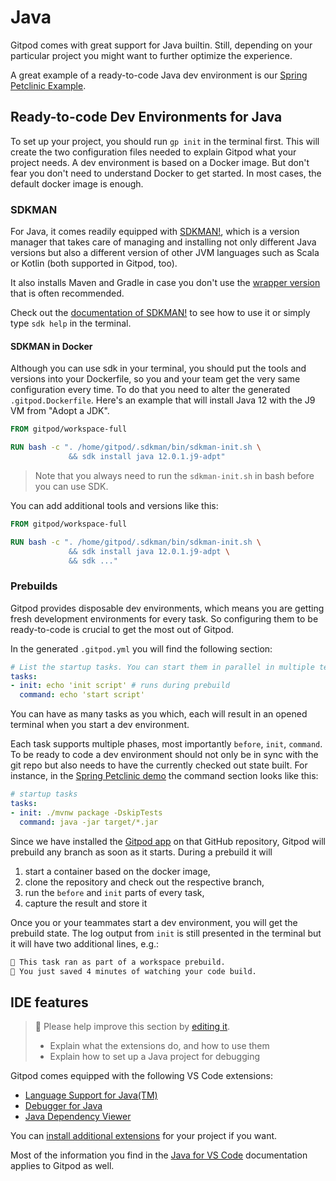 # Java

Gitpod comes with great support for Java builtin. Still, depending on your particular project you might want to further optimize the experience.

A great example of a ready-to-code Java dev environment is our [Spring Petclinic Example](https://github.com/gitpod-io/spring-petclinic).

## Ready-to-code Dev Environments for Java

To set up your project, you should run `gp init` in the terminal first. This will create the two configuration files needed to explain Gitpod what your project needs.
A dev environment is based on a Docker image. But don't fear you don't need to understand Docker to get started. In most cases, the default docker image is enough.

### SDKMAN

For Java, it comes readily equipped with [SDKMAN!](https://sdkman.io/), which is a version manager that takes care of managing and installing not only different Java versions but also a different version of other JVM languages such as Scala or Kotlin (both supported in Gitpod, too).

It also installs Maven and Gradle in case you don't use the [wrapper version](https://docs.gradle.org/current/userguide/gradle_wrapper.html) that is often recommended.

Check out the [documentation of SDKMAN!](https://sdkman.io/usage) to see how to use it or simply type `sdk help` in the terminal.

#### SDKMAN in Docker

Although you can use sdk in your terminal, you should put the tools and versions into your Dockerfile, so you and your team get the very same configuration every time.
To do that you need to alter the generated `.gitpod.Dockerfile`. Here's an example that will install Java 12 with the J9 VM from "Adopt a JDK".

```Dockerfile
FROM gitpod/workspace-full

RUN bash -c ". /home/gitpod/.sdkman/bin/sdkman-init.sh \
             && sdk install java 12.0.1.j9-adpt"
```

> Note that you always need to run the `sdkman-init.sh` in bash before you can use SDK.

You can add additional tools and versions like this:

```Dockerfile
FROM gitpod/workspace-full

RUN bash -c ". /home/gitpod/.sdkman/bin/sdkman-init.sh \
             && sdk install java 12.0.1.j9-adpt \
             && sdk ..."
```

### Prebuilds

Gitpod provides disposable dev environments, which means you are getting fresh development environments for every task. So configuring them to be ready-to-code is crucial to get the most out of Gitpod.

In the generated `.gitpod.yml` you will find the following section:
```yml
# List the startup tasks. You can start them in parallel in multiple terminals. See https://www.gitpod.io/docs/44_config_start_tasks/
tasks:
- init: echo 'init script' # runs during prebuild
  command: echo 'start script'
```

You can have as many tasks as you which, each will result in an opened terminal when you start a dev environment.

Each task supports multiple phases, most importantly `before`, `init`, `command`. To be ready to code a dev environment should not only be in sync with the git repo but also needs to have the currently checked out state built.
For instance, in the [Spring Petclinic demo](https://github.com/gitpod-io/spring-petclinic) the command section looks like this:

```yml
# startup tasks
tasks:
- init: ./mvnw package -DskipTests
  command: java -jar target/*.jar
```

Since we have installed the [Gitpod app](https://github.com/apps/gitpod-io) on that GitHub repository, Gitpod will prebuild any branch as soon as it starts. During a prebuild it will
 1) start a container based on the docker image,
 2) clone the repository and check out the respective branch,
 3) run the `before` and `init` parts of every task,
 4) capture the result and store it

Once you or your teammates start a dev environment, you will get the prebuild state. The log output from `init` is still presented in the terminal but it will have two additional lines, e.g.:

```sh
🍌 This task ran as part of a workspace prebuild.
🎉 You just saved 4 minutes of watching your code build.
```

## IDE features

> 🚧 Please help improve this section by [editing it](https://gitpod.io/#https://github.com/gitpod-io/website/blob/master/src/docs/java_in_gitpod.md).
> * Explain what the extensions do, and how to use them
> * Explain how to set up a Java project for debugging

Gitpod comes equipped with the following VS Code extensions:

 - [Language Support for Java(TM)](https://marketplace.visualstudio.com/items?itemName=redhat.java)
 - [Debugger for Java](https://marketplace.visualstudio.com/items?itemName=vscjava.vscode-java-debug)
 - [Java Dependency Viewer](https://marketplace.visualstudio.com/items?itemName=vscjava.vscode-java-dependency)

You can [install additional extensions](/docs/vscode_extensions/) for your project if you want.

Most of the information you find in the [Java for VS Code](https://code.visualstudio.com/docs/languages/java) documentation applies to Gitpod as well.
